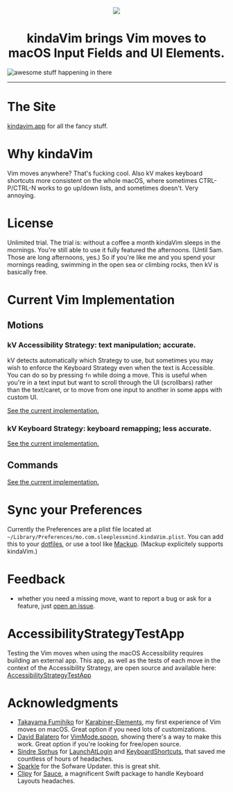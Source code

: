 <div align="center">
    <img src="https://github.com/godbout/kindaVim.theapp/blob/master/assets/icon.png">
    <h1>kindaVim brings Vim moves to macOS Input Fields and UI Elements.</h1>
</div>

![awesome stuff happening in there](https://raw.githubusercontent.com/godbout/kindaVim.theapp/master/assets/gif.gif "hehe")

---

# The Site

[kindavim.app](https://kindavim.app) for all the fancy stuff.

# Why kindaVim

Vim moves anywhere? That's fucking cool.
Also kV makes keyboard shortcuts more consistent on the whole macOS, where sometimes CTRL-P/CTRL-N works to go up/down lists, and sometimes doesn't.
Very annoying.

# License

Unlimited trial.
The trial is: without a coffee a month kindaVim sleeps in the mornings. You're still able to use it fully featured the afternoons. (Until 5am. Those are long afternoons, yes.)
So if you're like me and you spend your mornings reading, swimming in the open sea or climbing rocks, then kV is basically free.

# Current Vim Implementation

## Motions

### kV Accessibility Strategy: text manipulation; accurate.

kV detects automatically which Strategy to use, but sometimes you may wish to enforce the Keyboard Strategy even when the text is Accessible.
You can do so by pressing `fn` while doing a move. This is useful when you're in a text input but want to scroll through the UI (scrollbars) rather than the text/caret, or to move from one input to another in some apps with custom UI.

[See the current implementation.](https://github.com/godbout/kindaVim.theapp/blob/master/AccessibilityStrategyImplementation.md#accessibility-strategy)

### kV Keyboard Strategy: keyboard remapping; less accurate.

[See the current implementation.](https://github.com/godbout/kindaVim.theapp/blob/master/KeyboardStrategyImplementation.md#keyboard-strategy)

## Commands

[See the current implementation.](https://github.com/godbout/kindaVim.theapp/blob/master/CommandsImplementation.md#commands)

# Sync your Preferences

Currently the Preferences are a plist file located at `~/Library/Preferences/mo.com.sleeplessmind.kindaVim.plist`.
You can add this to your [dotfiles](https://dotfiles.github.io), or use a tool like [Mackup](https://github.com/lra/mackup). (Mackup explicitely supports kindaVim.) 

# Feedback

* whether you need a missing move, want to report a bug or ask for a feature, just [open an issue](https://github.com/godbout/kindaVim.theapp/issues/new).

# AccessibilityStrategyTestApp

Testing the Vim moves when using the macOS Accessibility requires building an external app. This app, as well as the tests of each move in the context of the Accessibility Strategy, are open source and available here: [AccessibilityStrategyTestApp](https://github.com/godbout/AccessibilityStrategyTestApp)

# Acknowledgments

* [Takayama Fumihiko](https://github.com/tekezo) for [Karabiner-Elements](https://karabiner-elements.pqrs.org), my first experience of Vim moves on macOS. Great option if you need lots of customizations.
* [David Balatero](https://github.com/dbalatero) for [VimMode.spoon](https://github.com/dbalatero/VimMode.spoon), showing there's a way to make this work. Great option if you're looking for free/open source.
* [Sindre Sorhus](https://github.com/sindresorhus) for [LaunchAtLogin](https://github.com/sindresorhus/LaunchAtLogin) and [KeyboardShortcuts](https://github.com/sindresorhus/KeyboardShortcuts), that saved me countless of hours of headaches.
* [Sparkle](https://sparkle-project.org) for the Sofware Updater. this is great shit.
* [Clipy](https://github.com/Clipy) for [Sauce](https://github.com/Clipy/Sauce), a magnificent Swift package to handle Keyboard Layouts headaches.
